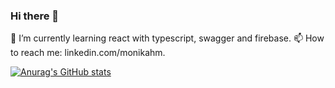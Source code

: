 ### Hi there 👋

<!--
**monikahm/monikahm** is a ✨ _special_ ✨ repository because its `README.md` (this file) appears on your GitHub profile.

Here are some ideas to get you started:

- 🔭 I’m currently working on ...
- 🌱 I’m currently learning react with typescript, swagger and firebase
- 👯 I’m looking to collaborate on ...
- 🤔 I’m looking for help with ...
- 💬 Ask me about ...
- 📫 How to reach me: linkedin.com/monikahm
- ⚡ Fun fact: ...
-->
🌱 I’m currently learning react with typescript, swagger and firebase. 
📫 How to reach me: linkedin.com/monikahm. 


[![Anurag's GitHub stats](https://github-readme-stats.vercel.app/api?username=monikahm)](https://github.com/anuraghazra/github-readme-stats)
